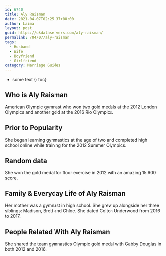 ```yaml
---
id: 6740
title: Aly Raisman
date: 2021-04-07T02:25:37+00:00
author: Laima
layout: post
guid: https://ukdataservers.com/aly-raisman/
permalink: /04/07/aly-raisman
tags:
  - Husband
  - Wife
  - Boyfriend
  - Girlfriend
category: Marriage Guides
---
```


* some text
{: toc}


## Who is Aly Raisman
                  
                  
                  
American Olympic gymnast who won two gold medals at the 2012 London Olympics and another gold at the 2016 Rio Olympics.
                  
              
            
              
            
                
                
                
## Prior to Popularity
                  
                  
                  
She began learning gymnastics at the age of two and completed high school online while training for the 2012 Summer Olympics.
                  
              
            
              
            
                
                
                
## Random data
                  
                  
                  
She won the gold medal for floor exercise in 2012 with an amazing 15.600 score.
                  
              
            
              
            
                
                
                
## Family & Everyday Life of Aly Raisman
                  
                  
                  
Her mother was a gymnast in high school. She grew up alongside her three siblings: Madison, Brett and Chloe. She dated Colton Underwood from 2016 to 2017.
                  
              
            
              
            
                
                
                
## People Related With Aly Raisman
                  
                  
                  
She shared the team gymnastics Olympic gold medal with Gabby Douglas in both 2012 and 2016.
                  
              
            
              
            
                
              
            
              
              
            
            
              
            
          
          
          